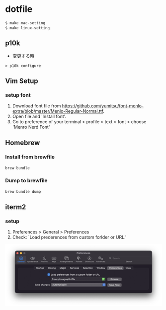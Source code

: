 # dotfile

```shell
$ make mac-setting
$ make linux-setting
```

## p10k

- 変更する時
```shell
> p10k configure
```

## Vim Setup

### setup font

1. Download font file from https://github.com/yumitsu/font-menlo-extra/blob/master/Menlo-Regular-Normal.ttf.
2. Open file and 'Install font'.
3. Go to preference of your terminal > profile > text > font > choose 'Menro Nerd Font'

## Homebrew

### Install from brewfile

`brew bundle`

### Dump to brewfile

`brew bundle dump`

## iterm2

### setup

1. Preferences > General > Preferences
2. Check: `Load prederences from custom forlder or URL.'

![setup_preference](./img/iterm_preference.png)
